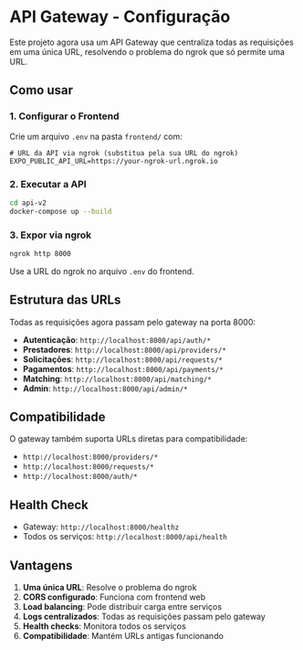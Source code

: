 # API Gateway - Configuração

Este projeto agora usa um API Gateway que centraliza todas as requisições em uma única URL, resolvendo o problema do ngrok que só permite uma URL.

## Como usar

### 1. Configurar o Frontend

Crie um arquivo `.env` na pasta `frontend/` com:

```env
# URL da API via ngrok (substitua pela sua URL do ngrok)
EXPO_PUBLIC_API_URL=https://your-ngrok-url.ngrok.io
```

### 2. Executar a API

```bash
cd api-v2
docker-compose up --build
```

### 3. Expor via ngrok

```bash
ngrok http 8000
```

Use a URL do ngrok no arquivo `.env` do frontend.

## Estrutura das URLs

Todas as requisições agora passam pelo gateway na porta 8000:

- **Autenticação**: `http://localhost:8000/api/auth/*`
- **Prestadores**: `http://localhost:8000/api/providers/*`
- **Solicitações**: `http://localhost:8000/api/requests/*`
- **Pagamentos**: `http://localhost:8000/api/payments/*`
- **Matching**: `http://localhost:8000/api/matching/*`
- **Admin**: `http://localhost:8000/api/admin/*`

## Compatibilidade

O gateway também suporta URLs diretas para compatibilidade:

- `http://localhost:8000/providers/*`
- `http://localhost:8000/requests/*`
- `http://localhost:8000/auth/*`

## Health Check

- Gateway: `http://localhost:8000/healthz`
- Todos os serviços: `http://localhost:8000/api/health`

## Vantagens

1. **Uma única URL**: Resolve o problema do ngrok
2. **CORS configurado**: Funciona com frontend web
3. **Load balancing**: Pode distribuir carga entre serviços
4. **Logs centralizados**: Todas as requisições passam pelo gateway
5. **Health checks**: Monitora todos os serviços
6. **Compatibilidade**: Mantém URLs antigas funcionando
